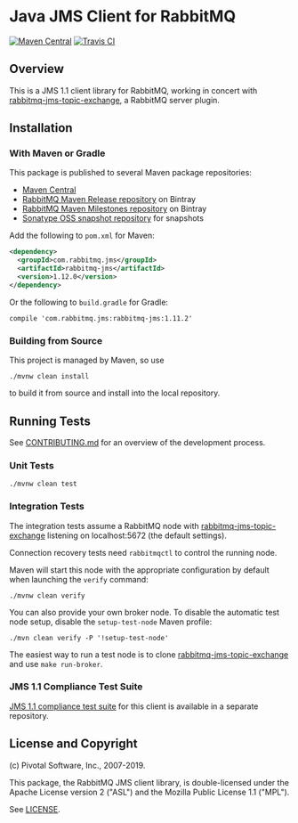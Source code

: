 # Java JMS Client for RabbitMQ

[![Maven Central](https://maven-badges.herokuapp.com/maven-central/com.rabbitmq.jms/rabbitmq-jms/badge.svg)](https://maven-badges.herokuapp.com/maven-central/com.rabbitmq.jms/rabbitmq-jms)
[![Travis CI](https://travis-ci.org/rabbitmq/rabbitmq-jms-client.svg?branch=master)](https://travis-ci.org/rabbitmq/rabbitmq-jms-client)

## Overview

This is a JMS 1.1 client library for RabbitMQ, working in concert with [rabbitmq-jms-topic-exchange](https://github.com/rabbitmq/rabbitmq-jms-topic-exchange),
a RabbitMQ server plugin.

## Installation

### With Maven or Gradle

This package is published to several Maven package repositories:

 * [Maven Central](https://search.maven.org/#search%7Cga%7C1%7Cg%3A%22com.rabbitmq.jms%22%20AND%20a%3A%22rabbitmq-jms%22)
 * [RabbitMQ Maven Release repository](https://bintray.com/rabbitmq/maven) on Bintray
 * [RabbitMQ Maven Milestones repository](https://bintray.com/rabbitmq/maven-milestones) on Bintray
 * [Sonatype OSS snapshot repository](https://oss.sonatype.org/content/repositories/snapshots/com/rabbitmq/jms/rabbitmq-jms/) for snapshots
 

Add the following to `pom.xml` for Maven:

``` xml
<dependency>
  <groupId>com.rabbitmq.jms</groupId>
  <artifactId>rabbitmq-jms</artifactId>
  <version>1.12.0</version>
</dependency>
```

Or the following to `build.gradle` for Gradle:

```
compile 'com.rabbitmq.jms:rabbitmq-jms:1.11.2'
```

### Building from Source

This project is managed by Maven, so use

    ./mvnw clean install

to build it from source and install into the local repository.


## Running Tests

See [CONTRIBUTING.md](./CONTRIBUTING.md) for an overview of the development process.

### Unit Tests

    ./mvnw clean test

### Integration Tests

The integration tests assume a RabbitMQ node 
with [rabbitmq-jms-topic-exchange](https://github.com/rabbitmq/rabbitmq-jms-topic-exchange/)
listening on localhost:5672 (the default settings).

Connection recovery tests need `rabbitmqctl` to control the running node.

Maven will start this node with the appropriate configuration by default when
launching the `verify` command:

    ./mvnw clean verify

You can also provide your own broker node. To disable the
automatic test node setup, disable the `setup-test-node` Maven
profile:

    ./mvn clean verify -P '!setup-test-node'

The easiest way to run a test node is to clone
[rabbitmq-jms-topic-exchange](https://github.com/rabbitmq/rabbitmq-jms-topic-exchange/) and use `make run-broker`.

### JMS 1.1 Compliance Test Suite

[JMS 1.1 compliance test suite](https://github.com/rabbitmq/rabbitmq-jms-cts) for this client is available
in a separate repository.


## License and Copyright

(c) Pivotal Software, Inc., 2007-2019.

This package, the RabbitMQ JMS client library, is double-licensed
under the Apache License version 2 ("ASL") and the Mozilla Public License
1.1 ("MPL").

See [LICENSE](./LICENSE).
